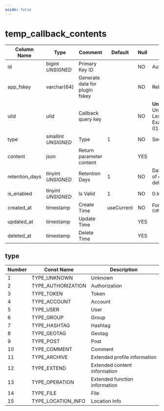 ```yaml
---
aside: false
---
```


# temp_callback_contents

| Column Name | Type | Comment | Default | Null | Remark |
| --- | --- | --- | --- | --- | --- |
| id | bigint *UNSIGNED* | Primary Key ID |  | NO | Auto Increment |
| app_fskey | varchar(64) | Generate data for plugin fskey |  | NO | Related field [apps->fskey](../apps/apps.md) |
| ulid | ulid | Callback query key |  | NO | **Unique value**<br>Universally Unique Lexicographically Sortable Identifier<br>Example: 01GQBMS8BBTCKTT7B0T3EER8XR |
| type | smallint *UNSIGNED* | Type | 1 | NO | See description below |
| content | json | Return parameter content |  | YES |  |
| retention_days | tinyint *UNSIGNED* | Retention Days | 1 | NO | Data can be retained for a number of days, after which it can be deleted. |
| is_enabled | tinyint *UNSIGNED* | Is Valid | 1 | NO | 0.Invalid / 1.Valid |
| created_at | timestamp | Create Time | useCurrent | NO | For example, MySQL defaults to `CURRENT_TIMESTAMP` |
| updated_at | timestamp | Update Time |  | YES |  |
| deleted_at | timestamp | Delete Time |  | YES |  |

## type

| Number | Const Name | Description |
| --- | --- | --- |
| 1 | TYPE_UNKNOWN | Unknown |
| 2 | TYPE_AUTHORIZATION | Authorization |
| 3 | TYPE_TOKEN | Token |
| 4 | TYPE_ACCOUNT | Account |
| 5 | TYPE_USER | User |
| 6 | TYPE_GROUP | Group |
| 7 | TYPE_HASHTAG | Hashtag |
| 8 | TYPE_GEOTAG | Geotag |
| 9 | TYPE_POST | Post |
| 10 | TYPE_COMMENT | Comment |
| 11 | TYPE_ARCHIVE | Extended profile information |
| 12 | TYPE_EXTEND | Extended content information |
| 13 | TYPE_OPERATION | Extended function information |
| 14 | TYPE_FILE | File |
| 15 | TYPE_LOCATION_INFO | Location Info |
